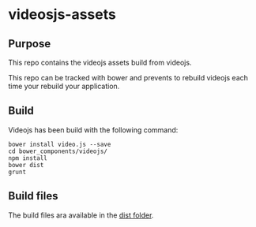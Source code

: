# videosjs-assets

## Purpose

This repo contains the videojs assets build from videojs. 

This repo can be tracked with bower and prevents to rebuild videojs each time your rebuild your application.

## Build

Videojs has been build with the following command:

    bower install video.js --save
    cd bower_components/videojs/
    npm install
    bower dist
    grunt

## Build files

The build files ara available in the [dist folder](dist).